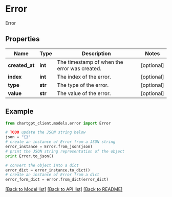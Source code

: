 # Error

Error

## Properties
Name | Type | Description | Notes
------------ | ------------- | ------------- | -------------
**created_at** | **int** | The timestamp of when the error was created. | [optional] 
**index** | **int** | The index of the error. | [optional] 
**type** | **str** | The type of the error. | [optional] 
**value** | **str** | The value of the error. | [optional] 

## Example

```python
from chartgpt_client.models.error import Error

# TODO update the JSON string below
json = "{}"
# create an instance of Error from a JSON string
error_instance = Error.from_json(json)
# print the JSON string representation of the object
print Error.to_json()

# convert the object into a dict
error_dict = error_instance.to_dict()
# create an instance of Error from a dict
error_form_dict = error.from_dict(error_dict)
```
[[Back to Model list]](../README.md#documentation-for-models) [[Back to API list]](../README.md#documentation-for-api-endpoints) [[Back to README]](../README.md)


